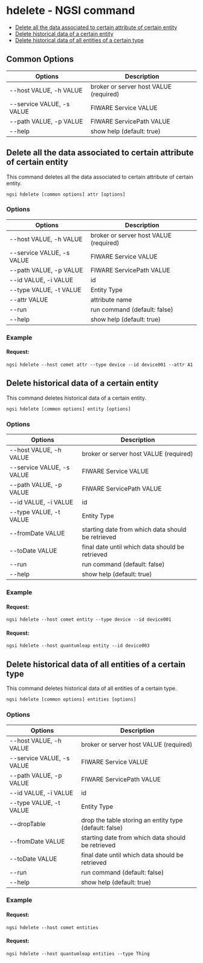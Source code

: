 # hdelete - NGSI command

-   [Delete all the data associated to certain attribute of certain entity](#delete-all-the-data-associated-to-certain-attribute-of-certain-entity)
-   [Delete historical data of a certain entity](#delete-historical-data-of-a-certain-entity)
-   [Delete historical data of all entities of a certain type](#delete-historical-data-of-all-entities-of-a-certain-type)

## Common Options

| Options                   | Description                            |
| ------------------------- | -------------------------------------- |
| --host VALUE, -h VALUE    | broker or server host VALUE (required) |
| --service VALUE, -s VALUE | FIWARE Service VALUE                   |
| --path VALUE, -p VALUE    | FIWARE ServicePath VALUE               |
| --help                    | show help (default: true)              |

<a name="delete-all-the-data-associated-to-certain-attribute-of-certain-entity"></a>

## Delete all the data associated to certain attribute of certain entity

This command deletes all the data associated to certain attribute of certain entity.

```console
ngsi hdelete [common options] attr [options]
```

### Options

| Options                   | Description                            |
| ------------------------- | -------------------------------------- |
| --host VALUE, -h VALUE    | broker or server host VALUE (required) |
| --service VALUE, -s VALUE | FIWARE Service VALUE                   |
| --path VALUE, -p VALUE    | FIWARE ServicePath VALUE               |
| --id VALUE, -i VALUE      | id                                     |
| --type VALUE, -t VALUE    | Entity Type                            |
| --attr VALUE              | attribute name                         |
| --run                     | run command (default: false)           |
| --help                    | show help (default: true)              |

### Example

#### Request:

```console
ngsi hdelete --host comet attr --type device --id device001 --attr A1
```
<a name="delete-historical-data-of-a-certain-entity"></a>

## Delete historical data of a certain entity

This command deletes historical data of a certain entity.

```console
ngsi hdelete [common options] entity [options]
```

### Options

| Options                   | Description                                       |
| ------------------------- | ------------------------------------------------- |
| --host VALUE, -h VALUE    | broker or server host VALUE (required)            |
| --service VALUE, -s VALUE | FIWARE Service VALUE                              |
| --path VALUE, -p VALUE    | FIWARE ServicePath VALUE                          |
| --id VALUE, -i VALUE      | id                                                |
| --type VALUE, -t VALUE    | Entity Type                                       |
| --fromDate VALUE          | starting date from which data should be retrieved |
| --toDate VALUE            | final date until which data should be retrieved   |
| --run                     | run command (default: false)                      |
| --help                    | show help (default: true)                         |

### Example

#### Request:

```console
ngsi hdelete --host comet entity --type device --id device001
```

#### Request:

```console
ngsi hdelete --host quantumleap entity --id device003
```

<a name="delete-historical-data-of-all-entities-of-a-certain-type"></a>

## Delete historical data of all entities of a certain type

This command deletes historical data of all entities of a certain type.

```console
ngsi hdelete [common options] entities [options]
```

### Options

| Options                   | Description                                            |
| ------------------------- | ------------------------------------------------------ |
| --host VALUE, -h VALUE    | broker or server host VALUE (required)                 |
| --service VALUE, -s VALUE | FIWARE Service VALUE                                   |
| --path VALUE, -p VALUE    | FIWARE ServicePath VALUE                               |
| --id VALUE, -i VALUE      | id                                                     |
| --type VALUE, -t VALUE    | Entity Type                                            |
| --dropTable               | drop the table storing an entity type (default: false) |
| --fromDate VALUE          | starting date from which data should be retrieved      |
| --toDate VALUE            | final date until which data should be retrieved        |
| --run                     | run command (default: false)                           |
| --help                    | show help (default: true)                              |

### Example

#### Request:

```console
ngsi hdelete --host comet entities
```

#### Request:

```console
ngsi hdelete --host quantumleap entities --type Thing
```
